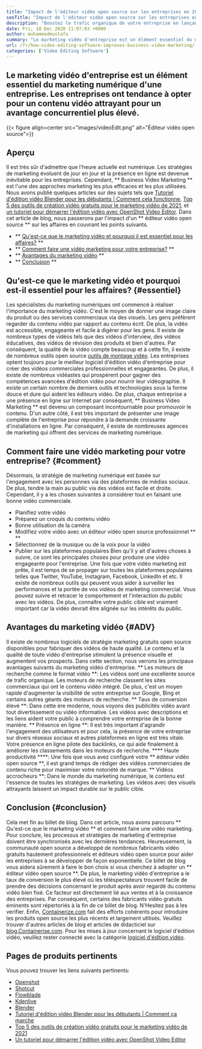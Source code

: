 ```yaml
---
title: "Impact de l'éditeur vidéo open source sur les entreprises en 2021" 
seoTitle: "Impact de l'éditeur vidéo open source sur les entreprises en 2021" 
description: "Boostez le trafic organique de votre entreprise en lançant une puissante campagne vidéo. Ce billet de blog explique les avantages de l'utilisation d'un éditeur vidéo open source." 
date: Fri, 18 Dec 2020 11:07:03 +0000
author: muhammadmustafa
summary: "Le marketing vidéo d'entreprise est un élément essentiel du marketing numérique d'une entreprise. Les entreprises ont tendance à opter pour un contenu vidéo attrayant pour un avantage concurrentiel plus élevé." 
url: /fr/how-video-editing-software-improves-business-video-marketing/
categories: ['Video Editing Software']
---
```


## Le marketing vidéo d'entreprise est un élément essentiel du marketing numérique d'une entreprise. Les entreprises ont tendance à opter pour un contenu vidéo attrayant pour un avantage concurrentiel plus élevé.

{{< figure align=center src="images/videoEdit.png" alt="Éditeur vidéo open source">}}


## Aperçu
Il est très sûr d'admettre que l'heure actuelle est numérique. Les stratégies de marketing évoluent de jour en jour et la présence en ligne est devenue inévitable pour les entreprises. Cependant, ** Business Video Marketing ** est l'une des approches marketing les plus efficaces et les plus utilisées. Nous avons publié quelques articles sur des sujets tels que [Tutoriel d'édition vidéo Blender pour les débutants | Comment cela fonctionne][2], [Top 5 des outils de création vidéo gratuits pour le marketing vidéo de 2021][3], et [un tutoriel pour démarrer l'édition vidéo avec OpenShot Video Editor][4]. Dans cet article de blog, nous passerons par l'impact d'un ** éditeur vidéo open source ** sur les affaires en couvrant les points suivants.
  * ** [Qu'est-ce que le marketing vidéo et pourquoi il est essentiel pour les affaires?][5] **
  * ** [Comment faire une vidéo marketing pour votre entreprise?][6] **
  * ** [Avantages du marketing vidéo][7] **
  * ** [Conclusion][8] **

## Qu'est-ce que le marketing vidéo et pourquoi est-il essentiel pour les affaires? {#essentiel}
Les spécialistes du marketing numériques ont commencé à réaliser l'importance du marketing vidéo. C'est le moyen de donner une image claire du produit ou des services commerciaux via des visuels. Les gens préfèrent regarder du contenu vidéo par rapport au contenu écrit. De plus, la vidéo est accessible, engageante et facile à digérer pour les gens. Il existe de nombreux types de vidéos tels que des vidéos d'interview, des vidéos éducatives, des vidéos de révision des produits et bien d'autres. Par conséquent, la qualité de la vidéo compte beaucoup et à cette fin, il existe de nombreux outils open source [outils de montage vidéo][1]. Les entreprises optent toujours pour le meilleur logiciel d'édition vidéo d'entreprise pour créer des vidéos commerciales professionnelles et engageantes.
De plus, il existe de nombreux vidéastes qui prospèrent pour gagner des compétences avancées d'édition vidéo pour nourrir leur vidéographie. Il existe un certain nombre de derniers outils et technologies sous la forme douce et dure qui aident les éditeurs vidéo. De plus, chaque entreprise a une présence en ligne sur Internet par conséquent, ** Business Video Marketing ** est devenu un composant incontournable pour promouvoir le contenu. D'un autre côté, il est très important de présenter une image complète de l'entreprise pour répondre à la demande croissante d'installations en ligne. Par conséquent, il existe de nombreuses agences de marketing qui offrent des services de marketing numérique.

## Comment faire une vidéo marketing pour votre entreprise? {#comment}
Désormais, la stratégie de marketing numérique est basée sur l'engagement avec les personnes via des plateformes de médias sociaux. De plus, tendre la main au public via des vidéos est facile et droite. Cependant, il y a les choses suivantes à considérer tout en faisant une bonne vidéo commerciale.
  * Planifiez votre vidéo
  * Préparez un croquis du contenu vidéo
  * Bonne utilisation de la caméra
  * Modifiez votre vidéo avec un éditeur vidéo open source professionnel ** **
  * Sélectionnez de la musique ou de la voix pour la vidéo
  * Publier sur les plateformes populaires
Bien qu'il y ait d'autres choses à suivre, ce sont les principales choses pour produire une vidéo engageante pour l'entreprise. Une fois que votre vidéo marketing est prête, il est temps de se propager sur toutes les plateformes populaires telles que Twitter, YouTube, Instagram, Facebook, LinkedIn et etc. Il existe de nombreux outils qui peuvent vous aider à surveiller les performances et la portée de vos vidéos de marketing commercial. Vous pouvez suivre et retracer le comportement et l'interaction du public avec les vidéos. De plus, connaître votre public cible est vraiment important car la vidéo devrait être alignée sur les intérêts du public.

## Avantages du marketing vidéo {#ADV}
Il existe de nombreux logiciels de stratégie marketing gratuits open source disponibles pour fabriquer des vidéos de haute qualité. Le contenu et la qualité de toute vidéo d'entreprise stimulent la présence visuelle et augmentent vos prospects. Dans cette section, nous verrons les principaux avantages suivants du marketing vidéo d'entreprise.
** Les moteurs de recherche comme le format vidéo **: Les vidéos sont une excellente source de trafic organique. Les moteurs de recherche classent les sites commerciaux qui ont le contenu vidéo intégré. De plus, c'est un moyen rapide d'augmenter la visibilité de votre entreprise sur Google, Bing et certains autres géants des moteurs de recherche.
** Taux de conversion élevé **: Dans cette ère moderne, nous voyons des publicités vidéo avant tout divertissement ou vidéo informative. Les vidéos avec descriptions et les liens aident votre public à comprendre votre entreprise de la bonne manière.
** Présence en ligne **: Il est très important d'agrandir l'engagement des utilisateurs et pour cela, la présence de votre entreprise sur divers réseaux sociaux et autres plateformes en ligne est très vitale. Votre présence en ligne pilote des backlinks, ce qui aide finalement à améliorer les classements dans les moteurs de recherche.
**** Haute productivité ****: Une fois que vous avez configuré votre ** éditeur vidéo open source **, il est grand temps de rédiger des vidéos commerciales de contenu riche pour maximiser votre notoriété de marque.
** Vidéos accrocheurs **: Dans le monde du marketing numérique, le contenu est l'essence de toutes les stratégies de marketing. Les vidéos avec des visuels attrayants laissent un impact durable sur le public cible.

## Conclusion {#conclusion}
Cela met fin au billet de blog. Dans cet article, nous avons parcouru ** Qu'est-ce que le marketing vidéo ** et comment faire une vidéo marketing. Pour conclure, les processus et stratégies de marketing d'entreprise doivent être synchronisés avec les dernières tendances. Heureusement, la communauté open source a développé de nombreux fabricants vidéo gratuits hautement professionnels et éditeurs vidéo open source pour aider les entreprises à se développer de façon exponentielle. Ce billet de blog vous aidera sûrement à faire le bon choix si vous cherchez à adopter un ** éditeur vidéo open source **. De plus, le marketing vidéo d'entreprise a le taux de conversion le plus élevé où les téléspectateurs trouvent facile de prendre des décisions concernant le produit après avoir regardé du contenu vidéo bien fixé. Ce facteur est directement lié aux ventes et à la croissance des entreprises. Par conséquent, certains des fabricants vidéo gratuits éminents sont répertoriés à la fin de ce billet de blog. N'Hesitez pas à les verifier.
Enfin, [Containerize.com][9] fait des efforts cohérents pour introduire les produits open source les plus récents et largement utilisés. Veuillez trouver d'autres articles de blog et articles de didacticiel sur [blog.Containerise.com][10]. Pour les mises à jour concernant le logiciel d'édition vidéo, veuillez rester connecté avec la catégorie [logiciel d'édition vidéo][1].

## Pages de produits pertinents
Vous pouvez trouver les liens suivants pertinents:
  * [Openshot][11]
  * [Shotcut][12]
  * [Flowblade][13]
  * [Kdenlive][14]
  * [Blender][15]
  * [Tutoriel d'édition vidéo Blender pour les débutants | Comment ça marche][2]
  * [Top 5 des outils de création vidéo gratuits pour le marketing vidéo de 2021][3]
  * [Un tutoriel pour démarrer l'édition vidéo avec OpenShot Video Editor][4]

  
[1]: https://products.containerize.com/video-editing-software
[2]: https://blog.containerize.com/video-editing-software/blender-video-editing-tutorial-for-beginners/
[3]: https://blog.containerize.com/video-editing-software/top-5-open-source-video-editor-software-for-video-marketing/
[4]: https://blog.containerize.com/video-editing-software/openshot-video-editor-tutorial-for-beginners-open-source/
[5]: #essential
[6]: #how
[7]: #adv
[8]: #Conclusion
[9]: https://www.containerize.com/
[10]: https://blog.containerize.com/
[11]: https://products.containerize.com/video-editing-software/openshot
[12]: https://products.containerize.com/video-editing-software/shotcut
[13]: https://products.containerize.com/video-editing-software/flowblade
[14]: https://products.containerize.com/video-editing-software/kdenlive
[15]: https://products.containerize.com/video-editing-software/blender

